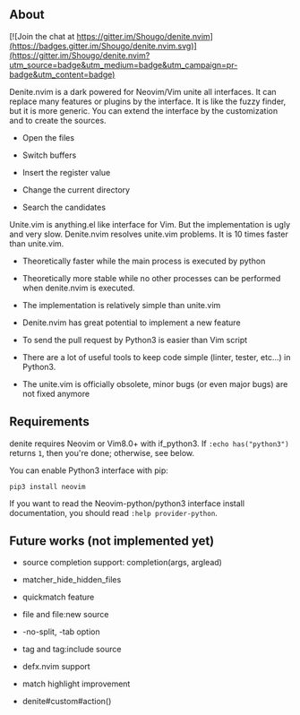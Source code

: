 ## About

[![Join the chat at https://gitter.im/Shougo/denite.nvim](https://badges.gitter.im/Shougo/denite.nvim.svg)](https://gitter.im/Shougo/denite.nvim?utm_source=badge&utm_medium=badge&utm_campaign=pr-badge&utm_content=badge)

Denite.nvim is a dark powered for Neovim/Vim unite all interfaces.
It can replace many features or plugins by the interface.
It is like the fuzzy finder, but it is more generic.
You can extend the interface by the customization and to create the sources.

* Open the files

* Switch buffers

* Insert the register value

* Change the current directory

* Search the candidates

Unite.vim is anything.el like interface for Vim.
But the implementation is ugly and very slow.
Denite.nvim resolves unite.vim problems.
It is 10 times faster than unite.vim.

* Theoretically faster while the main process is executed by python

* Theoretically more stable while no other processes can be performed when
denite.nvim is executed.

* The implementation is relatively simple than unite.vim

* Denite.nvim has great potential to implement a new feature

* To send the pull request by Python3 is easier than Vim script

* There are a lot of useful tools to keep code simple (linter, tester, etc...)
in Python3.

* The unite.vim is officially obsolete, minor bugs (or even major bugs) are
not fixed anymore


## Requirements

denite requires Neovim or Vim8.0+ with if\_python3.
If `:echo has("python3")` returns `1`, then you're done; otherwise, see below.

You can enable Python3 interface with pip:

    pip3 install neovim

If you want to read the Neovim-python/python3 interface install documentation,
you should read `:help provider-python`.


## Future works (not implemented yet)

* source completion support: completion(args, arglead)

* matcher_hide_hidden_files

* quickmatch feature

* file and file:new source

* -no-split, -tab option

* tag and tag:include source

* defx.nvim support

* match highlight improvement

* denite#custom#action()
